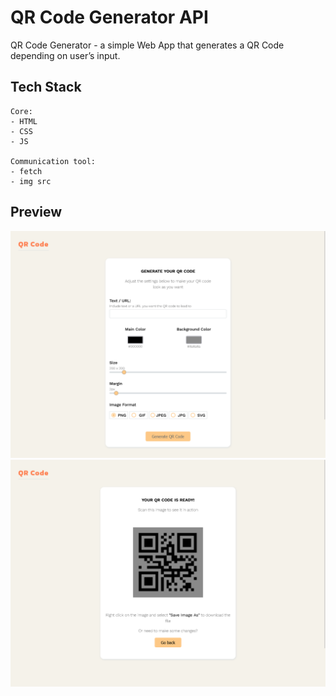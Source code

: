 # QR Code Generator API

QR Code Generator - a simple Web App that generates a QR Code depending on user’s input.

## Tech Stack

```
Core:
- HTML
- CSS
- JS

Communication tool:
- fetch
- img src

```
## Preview
![](./Screen%20Shot%202022-09-13%20at%2021.22.55.png)
![](./Screen%20Shot%202022-09-13%20at%2021.39.18.png)
